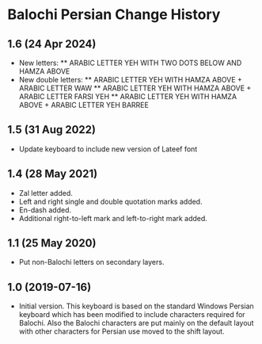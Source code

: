 Balochi Persian Change History
==============================

1.6 (24 Apr 2024)
-----------------
* New letters: 
** ARABIC LETTER YEH WITH TWO DOTS BELOW AND HAMZA ABOVE
* New double letters:
** ARABIC LETTER YEH WITH HAMZA ABOVE + ARABIC LETTER WAW
** ARABIC LETTER YEH WITH HAMZA ABOVE + ARABIC LETTER FARSI YEH
** ARABIC LETTER YEH WITH HAMZA ABOVE + ARABIC LETTER YEH BARREE

1.5 (31 Aug 2022)
-----------------
* Update keyboard to include new version of Lateef font

1.4 (28 May 2021)
-----------------
* Zal letter added.
* Left and right single and double quotation marks added.
* En-dash added.
* Additional right-to-left mark and left-to-right mark added. 

1.1 (25 May 2020)
-----------------
* Put non-Balochi letters on secondary layers.

1.0 (2019-07-16)
----------------
* Initial version.
This keyboard is based on the standard Windows Persian keyboard which has been modified to include 
characters required for Balochi. Also the Balochi characters are put mainly on the default layout 
with other characters for Persian use moved to the shift layout.

